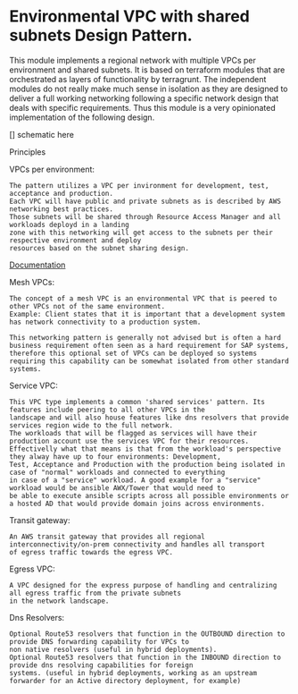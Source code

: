 # Environmental VPC with shared subnets Design Pattern.
This module implements a regional network with multiple VPCs per environment and shared subnets. It is based on terraform modules that are orchestrated as layers of functionality by terragrunt.
The independent modules do not really make much sense in isolation as they are designed to deliver a full working networking following a specific network design that deals with specific requirements.
Thus this module is a very opinionated implementation of the following design. 

[] schematic here

Principles

VPCs per environment:

    The pattern utilizes a VPC per invironment for development, test, acceptance and production. 
    Each VPC will have public and private subnets as is described by AWS networking best practices.
    Those subnets will be shared through Resource Access Manager and all workloads deployd in a landing
    zone with this networking will get access to the subnets per their respective environment and deploy 
    resources based on the subnet sharing design. 
[Documentation](https://docs.aws.amazon.com/vpc/latest/userguide/vpc-sharing.html)

Mesh VPCs:

    The concept of a mesh VPC is an environmental VPC that is peered to other VPCs not of the same environment.
    Example: Client states that it is important that a development system has network connectivity to a production system.
             
    This networking pattern is generally not advised but is often a hard business requirement often seen as a hard requirement for SAP systems, 
    therefore this optional set of VPCs can be deployed so systems requiring this capability can be somewhat isolated from other standard systems.

Service VPC:
    
    This VPC type implements a common 'shared services' pattern. Its features include peering to all other VPCs in the 
    landscape and will also house features like dns resolvers that provide services region wide to the full network. 
    The workloads that will be flagged as services will have their production account use the services VPC for their resources.
    Effectivelly what that means is that from the workload's perspective they alway have up to four environments: Development, 
    Test, Acceptance and Production with the production being isolated in case of "normal" workloads and connected to everything
    in case of a "service" workload. A good example for a "service" workload would be ansible AWX/Tower that would need to 
    be able to execute ansible scripts across all possible environments or a hosted AD that would provide domain joins across environments.


Transit gateway:
    
    An AWS transit gateway that provides all regional interconnectivity/on-prem connectivity and handles all transport
    of egress traffic towards the egress VPC.
    

Egress VPC:
    
    A VPC designed for the express purpose of handling and centralizing all egress traffic from the private subnets 
    in the network landscape. 


Dns Resolvers:

    Optional Route53 resolvers that function in the OUTBOUND direction to provide DNS forwarding capability for VPCs to 
    non native resolvers (useful in hybrid deployments). 
    Optional Route53 resolvers that function in the INBOUND direction to provide dns resolving capabilities for foreign
    systems. (useful in hybrid deployments, working as an upstream forwarder for an Active directory deployment, for example)

